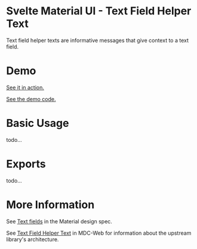 # Svelte Material UI - Text Field Helper Text

Text field helper texts are informative messages that give context to a text field.

# Demo

[See it in action.](https://sveltematerialui.com/demo/textfield)

[See the demo code.](https://github.com/hperrin/svelte-material-ui/blob/master/site/src/routes/demo/textfield/)

# Basic Usage

todo...

# Exports

todo...

# More Information

See [Text fields](https://material.io/components/text-fields) in the Material design spec.

See [Text Field Helper Text](https://github.com/material-components/material-components-web/tree/v10.0.0/packages/mdc-textfield/helper-text) in MDC-Web for information about the upstream library's architecture.
